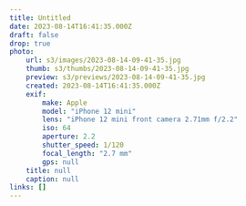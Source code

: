 ```yaml
---
title: Untitled
date: 2023-08-14T16:41:35.000Z
draft: false
drop: true
photo:
    url: s3/images/2023-08-14-09-41-35.jpg
    thumb: s3/thumbs/2023-08-14-09-41-35.jpg
    preview: s3/previews/2023-08-14-09-41-35.jpg
    created: 2023-08-14T16:41:35.000Z
    exif:
        make: Apple
        model: "iPhone 12 mini"
        lens: "iPhone 12 mini front camera 2.71mm f/2.2"
        iso: 64
        aperture: 2.2
        shutter_speed: 1/120
        focal_length: "2.7 mm"
        gps: null
    title: null
    caption: null
links: []
---
```

